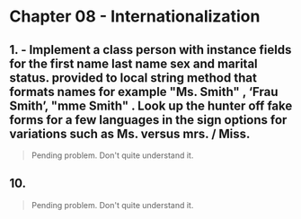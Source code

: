 # Chapter 08 - Internationalization

## 1. - Implement a class person with instance fields for the first name last name sex and  marital status. provided to local string method that formats names for example   "Ms. Smith" , ‘Frau Smith’, "mme Smith" . Look up the hunter off fake forms for a few languages in the sign options for variations such as Ms. versus mrs. / Miss.

> Pending problem. Don't quite understand it.

## 10.

> Pending problem. Don't quite understand it.
